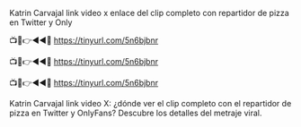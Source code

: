 Katrin Carvajal link video x enlace del clip completo con repartidor de pizza en Twitter y Only

📺📱👉◄◄🔴  https://tinyurl.com/5n6bjbnr

📺📱👉◄◄🔴  https://tinyurl.com/5n6bjbnr

📺📱👉◄◄🔴  https://tinyurl.com/5n6bjbnr

Katrin Carvajal link video X: ¿dónde ver el clip completo con el repartidor de pizza en Twitter y OnlyFans? Descubre los detalles del metraje viral.
